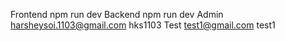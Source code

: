 Frontend npm run dev
Backend npm run dev
Admin harsheysoi.1103@gmail.com hks1103
Test test1@gmail.com test1
